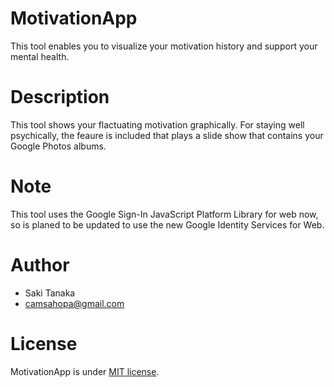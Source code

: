 # MotivationApp

This tool enables you to visualize your motivation history and support your mental health.

# Description

This tool shows your flactuating motivation graphically. For staying well psychically, the feaure is included that plays a slide show that contains your Google Photos albums.

# Note

This tool uses the Google Sign-In JavaScript Platform Library for web now, so is planed to be updated to use the new Google Identity Services for Web.

# Author

* Saki Tanaka
* camsahopa@gmail.com

# License

MotivationApp is under [MIT license](https://en.wikipedia.org/wiki/MIT_License).
